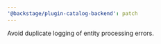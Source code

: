 ```yaml
---
'@backstage/plugin-catalog-backend': patch
---
```


Avoid duplicate logging of entity processing errors.
